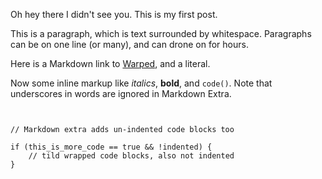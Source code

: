 Oh hey there I didn't see you. This is my first post.

This is a paragraph, which is text surrounded by whitespace. Paragraphs can be on one 
line (or many), and can drone on for hours.  

Here is a Markdown link to [Warped](http://warpedvisions.org), and a literal. 

Now some inline markup like _italics_,  **bold**, and `code()`. Note that underscores in 
words are ignored in Markdown Extra.
<pre><code data-language="javascript">

// Markdown extra adds un-indented code blocks too

if (this_is_more_code == true && !indented) {
    // tild wrapped code blocks, also not indented
}
</code></pre>